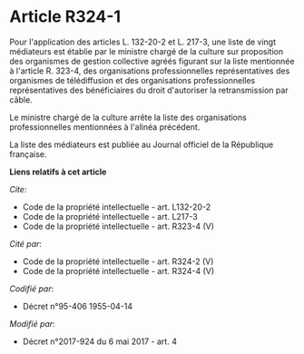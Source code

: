 # Article R324-1

Pour l'application des articles L. 132-20-2 et L. 217-3, une liste de vingt médiateurs est établie par le ministre chargé de
la culture sur proposition des organismes de gestion collective agréés figurant sur la liste mentionnée à l'article R. 323-4,
des organisations professionnelles représentatives des organismes de télédiffusion et des organisations professionnelles
représentatives des bénéficiaires du droit d'autoriser la retransmission par câble.

Le ministre chargé de la culture arrête la liste des organisations professionnelles mentionnées à l'alinéa précédent.

La liste des médiateurs est publiée au Journal officiel de la République française.

**Liens relatifs à cet article**

_Cite_:

  - Code de la propriété intellectuelle - art. L132-20-2
  - Code de la propriété intellectuelle - art. L217-3
  - Code de la propriété intellectuelle - art. R323-4 (V)

_Cité par_:

  - Code de la propriété intellectuelle - art. R324-2 (V)
  - Code de la propriété intellectuelle - art. R324-4 (V)

_Codifié par_:

  - Décret n°95-406 1955-04-14

_Modifié par_:

  - Décret n°2017-924 du 6 mai 2017 - art. 4
